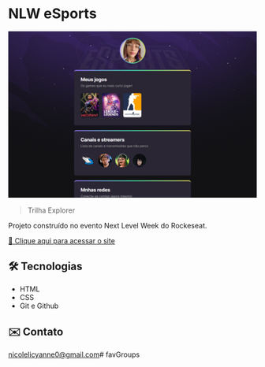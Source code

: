 # NLW eSports 

![preview](./.github/preview.png)

> Trilha Explorer

Projeto construído no evento Next Level Week do Rockeseat.

[🔗 Clique aqui para acessar o site](https://strawnico.github.io/)

## 🛠️ Tecnologias 

- HTML
- CSS
- Git e Github

## ✉️ Contato

nicolelicyanne0@gmail.com# favGroups
